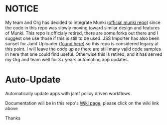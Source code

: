 # NOTICE
My team and Org has decided to integrate Munki ([official munki repo](https://github.com/munki/munki)) since the code in this repo was slowly moving toward similar design and features of Munki. This repo is officialy retired, there are some forks out there and I suggest one use those if this is still to be used. JSS Importer has also been sunset for Jamf Uploader ([found here](https://github.com/grahampugh/jamf-upload/wiki)) so this repo is considered legacy at this point. I will leave the code up as there are still many valid code samples in here that one could find useful. Otherwise this is retired, and it has served my Org and team well for 3+ years automating app updates.

# Auto-Update
Automatically update apps with jamf policy driven workflows


Documentation will be in this repo's [Wiki page](https://github.com/t-lark/Auto-Update/wiki), please click on the wiki link above

Thanks
